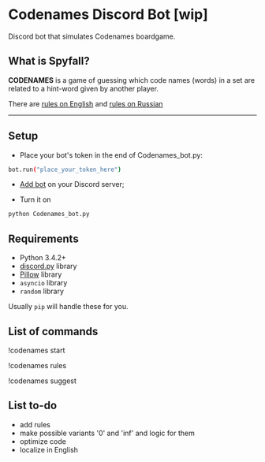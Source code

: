 # Codenames Discord Bot [wip]

Discord bot that simulates Codenames boardgame. 

## What is Spyfall?

**CODENAMES** is a game of guessing which code names (words) in a set are related to a hint-word given by another player.

There are [rules on English](http://czechgames.com/files/rules/codenames-rules-en.pdf) and [rules on Russian](https://tesera.ru/images/items/657300/codenames_rules_ru_1_5.pdf)

----------
## Setup
- Place your bot's token in the end of Codenames_bot.py:
```sh
bot.run("place_your_token_here")
```
- [Add bot](https://discordapp.com/developers/applications/me) on your Discord server;

- Turn it on
```sh
python Codenames_bot.py
```


## Requirements

- Python 3.4.2+
- [discord.py](https://github.com/Rapptz/discord.py) library
- [Pillow](https://github.com/python-pillow/Pillow) library
- `asyncio` library
- `random` library 

Usually `pip` will handle these for you.

## List of commands

!codenames start

!codenames rules

!codenames suggest

## List to-do

- add rules
- make possible variants '0' and 'inf' and logic for them
- optimize code
- localize in English


